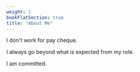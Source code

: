 ```yaml
---
weight: 1
bookFlatSection: true
title: "About Me"
---
```


I don't work for pay cheque.

I always go beyond what is expected from my role.  

I am committed.  
